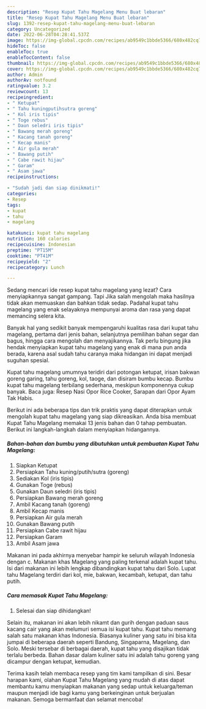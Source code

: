 ```yaml
---
description: "Resep Kupat Tahu Magelang Menu Buat lebaran"
title: "Resep Kupat Tahu Magelang Menu Buat lebaran"
slug: 1392-resep-kupat-tahu-magelang-menu-buat-lebaran
category: Uncategorized
date: 2022-06-28T04:28:41.537Z
image: https://img-global.cpcdn.com/recipes/ab9549c1bbde5366/680x482cq70/kupat-tahu-magelang-foto-resep-utama.jpg
hideToc: false
enableToc: true
enableTocContent: false
thumbnail: https://img-global.cpcdn.com/recipes/ab9549c1bbde5366/680x482cq70/kupat-tahu-magelang-foto-resep-utama.jpg
cover: https://img-global.cpcdn.com/recipes/ab9549c1bbde5366/680x482cq70/kupat-tahu-magelang-foto-resep-utama.jpg
author: Admin
authorAv: notfound
ratingvalue: 3.2
reviewcount: 13
recipeingredient:
- " Ketupat"
- " Tahu kuningputihsutra goreng"
- " Kol iris tipis"
- " Toge rebus"
- " Daun seledri iris tipis"
- " Bawang merah goreng"
- " Kacang tanah goreng"
- " Kecap manis"
- " Air gula merah"
- " Bawang putih"
- " Cabe rawit hijau"
- " Garam"
- " Asam jawa"
recipeinstructions:

- "Sudah jadi dan siap dinikmati!"
categories:
- Resep
tags:
- kupat
- tahu
- magelang

katakunci: kupat tahu magelang 
nutrition: 160 calories
recipecuisine: Indonesian
preptime: "PT15M"
cooktime: "PT41M"
recipeyield: "2"
recipecategory: Lunch

---
```



Sedang mencari ide resep kupat tahu magelang yang lezat? Cara menyiapkannya sangat gampang. Tapi Jika salah mengolah maka hasilnya tidak akan memuaskan dan bahkan tidak sedap. Padahal kupat tahu magelang yang enak selayaknya mempunyai aroma dan rasa yang dapat memancing selera kita.


Banyak hal yang sedikit banyak mempengaruhi kualitas rasa dari kupat tahu magelang, pertama dari jenis bahan, selanjutnya pemilihan bahan segar dan bagus, hingga cara mengolah dan menyajikannya. Tak perlu bingung jika hendak menyiapkan kupat tahu magelang yang enak di mana pun anda berada, karena asal sudah tahu caranya maka hidangan ini dapat menjadi suguhan spesial.

Kupat tahu magelang umumnya teridiri dari potongan ketupat, irisan bakwan goreng garing, tahu goreng, kol, taoge, dan disiram bumbu kecap. Bumbu kupat tahu magelang terbilang sederhana, meskipun komponennya cukup banyak. Baca juga: Resep Nasi Opor Rice Cooker, Sarapan dari Opor Ayam Tak Habis.


Berikut ini ada beberapa tips dan trik praktis yang dapat diterapkan untuk mengolah kupat tahu magelang yang siap dikreasikan. Anda bisa membuat Kupat Tahu Magelang memakai 13 jenis bahan dan 0 tahap pembuatan. Berikut ini langkah-langkah dalam menyiapkan hidangannya.

<!--inarticleads1-->

##### Bahan-bahan dan bumbu yang dibutuhkan untuk pembuatan Kupat Tahu Magelang:

1. Siapkan  Ketupat
1. Persiapkan  Tahu kuning/putih/sutra (goreng)
1. Sediakan  Kol (iris tipis)
1. Gunakan  Toge (rebus)
1. Gunakan  Daun seledri (iris tipis)
1. Persiapkan  Bawang merah goreng
1. Ambil  Kacang tanah (goreng)
1. Ambil  Kecap manis
1. Persiapkan  Air gula merah
1. Gunakan  Bawang putih
1. Persiapkan  Cabe rawit hijau
1. Persiapkan  Garam
1. Ambil  Asam jawa


Makanan ini pada akhirnya menyebar hampir ke seluruh wilayah Indonesia dengan c. Makanan khas Magelang yang paling terkenal adalah kupat tahu. Isi dari makanan ini lebih lengkap dibandingkan kupat tahu dari Solo. Lupat tahu Magelang terdiri dari kol, mie, bakwan, kecambah, ketupat, dan tahu putih. 

<!--inarticleads2-->

##### Cara memasak Kupat Tahu Magelang:


1. Selesai dan siap dihidangkan!

Selain itu, makanan ini akan lebih nikamt dan gurih dengan paduan saus kacang cair yang akan melumuri semua isi kupat tahu. Kupat tahu memang salah satu makanan khas Indonesia. Biasanya kuliner yang satu ini bisa kita jumpai di beberapa daerah seperti Bandung, Singaparna, Magelang, dan Solo. Meski tersebar di berbagai daerah, kupat tahu yang disajikan tidak terlalu berbeda. Bahan dasar dalam kuliner satu ini adalah tahu goreng yang dicampur dengan ketupat, kemudian. 

Terima kasih telah membaca resep yang tim kami tampilkan di sini. Besar harapan kami, olahan Kupat Tahu Magelang yang mudah di atas dapat membantu kamu menyiapkan makanan yang sedap untuk keluarga/teman maupun menjadi ide bagi kamu yang berkeinginan untuk berjualan makanan. Semoga bermanfaat dan selamat mencoba!
